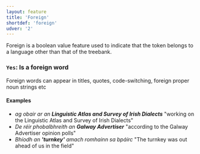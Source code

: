 ```yaml
---
layout: feature
title: 'Foreign'
shortdef: 'foreign'
udver: '2'
---
```


Foreign is a boolean value feature used to indicate that the token belongs to a language other than that of the treebank.


### <a name="Yes">`Yes`</a>: Is a foreign word

Foreign words can appear in titles, quotes, code-switching, foreign proper noun strings etc

#### Examples

- _ag obair ar an <b>Linguistic Atlas and Survey of Irish Dialects</b>_ "working on the Linguistic Atlas and Survey of Irish Dialects"
- _De réir phobalbhreith an <b>Galway Advertiser</b>_ "according to the Galway Advertiser opinion polls"
- _Bhíodh an <b>'turnkey'</b> amach romhainn sa bpáirc_ "The turnkey was out ahead of us in the field"
<!-- Interlanguage links updated Po lis 14 15:34:46 CET 2022 -->
